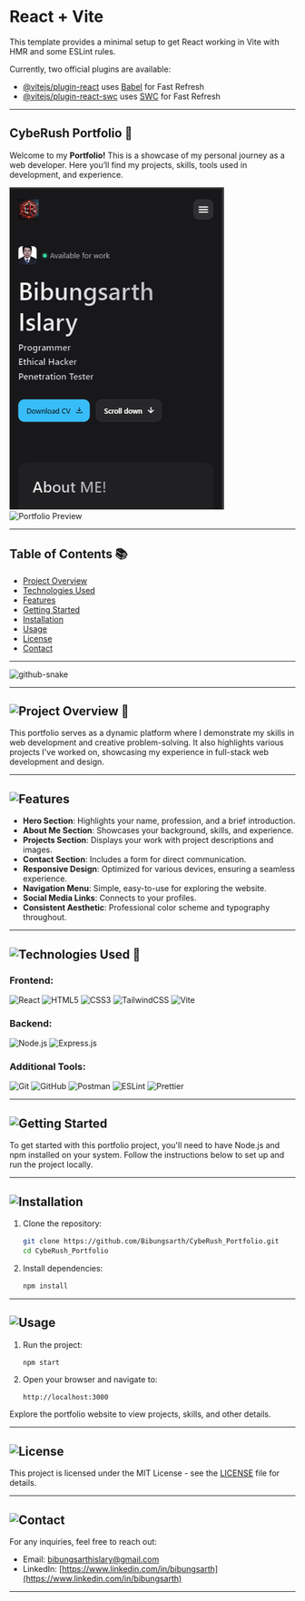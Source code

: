 # React + Vite

This template provides a minimal setup to get React working in Vite with HMR and some ESLint rules.

Currently, two official plugins are available:

- [@vitejs/plugin-react](https://github.com/vitejs/vite-plugin-react/blob/main/packages/plugin-react/README.md) uses [Babel](https://babeljs.io/) for Fast Refresh
- [@vitejs/plugin-react-swc](https://github.com/vitejs/vite-plugin-react-swc) uses [SWC](https://swc.rs/) for Fast Refresh

---

## CybeRush Portfolio 🚀

Welcome to my **Portfolio!** This is a showcase of my personal journey as a web developer. Here you’ll find my projects, skills, tools used in development, and experience.

![Portfolio Preview](https://github.com/Bibungsarth/CybeRush_Portfolio/raw/main/public/images/project-4.jpg)
![Portfolio Preview](https://github.com/Bibungsarth/CybeRush_Portfolio/raw/main/public/images/ss.jpg)


---

## Table of Contents 📚

- [Project Overview](#project-overview-)
- [Technologies Used](#-technologies-used)
- [Features](#features)
- [Getting Started](#getting-started)
- [Installation](#installation)
- [Usage](#usage)
- [License](#license)
- [Contact](#contact)

---
<picture>
  <source media="(prefers-color-scheme: dark)" srcset="https://raw.githubusercontent.com/tobiasmeyhoefer/tobiasmeyhoefer/output/github-snake-dark.svg" />
  <source media="(prefers-color-scheme: light)" srcset="https://raw.githubusercontent.com/tobiasmeyhoefer/tobiasmeyhoefer/output/github-snake.svg" />
  <img alt="github-snake" src="https://raw.githubusercontent.com/tobiasmeyhoefer/tobiasmeyhoefer/output/github-snake.svg" />
</picture>

---

## ![Project Overview](https://img.shields.io/badge/-Overview-blue?style=for-the-badge) 🌟

This portfolio serves as a dynamic platform where I demonstrate my skills in web development and creative problem-solving. It also highlights various projects I've worked on, showcasing my experience in full-stack web development and design.

---

## ![Features](https://img.shields.io/badge/-Features-brightgreen?style=for-the-badge)

- **Hero Section**: Highlights your name, profession, and a brief introduction.
- **About Me Section**: Showcases your background, skills, and experience.
- **Projects Section**: Displays your work with project descriptions and images.
- **Contact Section**: Includes a form for direct communication.
- **Responsive Design**: Optimized for various devices, ensuring a seamless experience.
- **Navigation Menu**: Simple, easy-to-use for exploring the website.
- **Social Media Links**: Connects to your profiles.
- **Consistent Aesthetic**: Professional color scheme and typography throughout.

---

## ![Technologies Used](https://img.shields.io/badge/-Technologies%20Used-purple?style=for-the-badge) 🚀

### Frontend:
![React](http://img.shields.io/badge/-React-61DAFB?style=for-the-badge&logo=react&logoColor=ffffff)
![HTML5](http://img.shields.io/badge/-HTML5-E34F26?style=for-the-badge&logo=html5&logoColor=ffffff)
![CSS3](http://img.shields.io/badge/-CSS3-1572B6?style=for-the-badge&logo=css3&logoColor=ffffff)
![TailwindCSS](https://img.shields.io/badge/-TailwindCSS-06B6D4?style=for-the-badge&logo=tailwind-css&logoColor=ffffff)
![Vite](http://img.shields.io/badge/-Vite-646CFF?style=for-the-badge&logo=vite&logoColor=ffffff)

### Backend:
![Node.js](http://img.shields.io/badge/-Node.js-339933?style=for-the-badge&logo=node.js&logoColor=ffffff)
![Express.js](http://img.shields.io/badge/-Express.js-000000?style=for-the-badge&logo=express&logoColor=ffffff)

### Additional Tools:
![Git](http://img.shields.io/badge/-Git-F05032?style=for-the-badge&logo=git&logoColor=ffffff)
![GitHub](http://img.shields.io/badge/-GitHub-181717?style=for-the-badge&logo=github&logoColor=ffffff)
![Postman](http://img.shields.io/badge/-Postman-FF6C37?style=for-the-badge&logo=postman&logoColor=ffffff)
![ESLint](https://img.shields.io/badge/-ESLint-4B32C3?style=for-the-badge&logo=eslint&logoColor=ffffff)
![Prettier](https://img.shields.io/badge/-Prettier-F7B93E?style=for-the-badge&logo=prettier&logoColor=000000)


---

## ![Getting Started](https://img.shields.io/badge/-Getting%20Started-orange?style=for-the-badge)

To get started with this portfolio project, you'll need to have Node.js and npm installed on your system. Follow the instructions below to set up and run the project locally.

---

## ![Installation](https://img.shields.io/badge/-Installation-yellow?style=for-the-badge)

1. Clone the repository:

   ```bash
   git clone https://github.com/Bibungsarth/CybeRush_Portfolio.git
   cd CybeRush_Portfolio
   ```

2. Install dependencies:

   ```bash
   npm install
   ```

---

## ![Usage](https://img.shields.io/badge/-Usage-red?style=for-the-badge)

1. Run the project:

   ```bash
   npm start
   ```

2. Open your browser and navigate to:

   ```
   http://localhost:3000
   ```

Explore the portfolio website to view projects, skills, and other details.

---

## ![License](https://img.shields.io/badge/-License-blueviolet?style=for-the-badge)

This project is licensed under the MIT License - see the [LICENSE](LICENSE) file for details.

---

## ![Contact](https://img.shields.io/badge/-Contact-cyan?style=for-the-badge)

For any inquiries, feel free to reach out:

- Email: [bibungsarthislary@gmail.com](mailto:bibungsarthislary@gmail.com)
- LinkedIn: [https://www.linkedin.com/in/bibungsarth](https://www.linkedin.com/in/bibungsarth)

---

